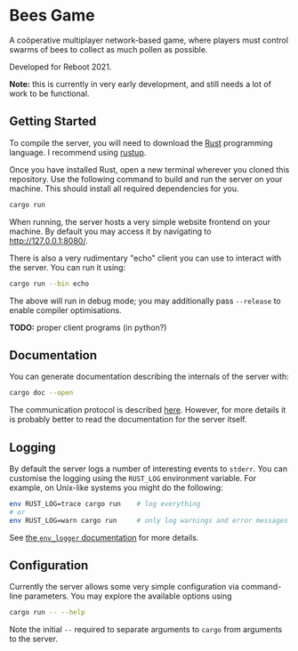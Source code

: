 # Bees Game

A coöperative multiplayer network-based game,
where players must control swarms of bees
to collect as much pollen as possible.

Developed for Reboot 2021.

**Note:** this is currently in very early development,
and still needs a lot of work to be functional.

## Getting Started

To compile the server, you will need to download
the [Rust](https://www.rust-lang.org/) programming language.
I recommend using [rustup](https://rustup.rs/).

Once you have installed Rust, open a new terminal
wherever you cloned this repository.
Use the following command to build and run the server on your machine.
This should install all required dependencies for you.
```sh
cargo run
```

When running, the server hosts a very simple website frontend on your machine.
By default you may access it by navigating to http://127.0.0.1:8080/.

There is also a very rudimentary "echo" client
you can use to interact with the server.
You can run it using:
```sh
cargo run --bin echo
```

The above will run in debug mode; 
you may additionally pass `--release` to enable compiler optimisations.

**TODO:** proper client programs (in python?)

## Documentation

You can generate documentation describing the internals of the server with:

```sh
cargo doc --open
```

The communication protocol is described [here](protocol.md).
However, for more details it is probably better
to read the documentation for the server itself.

## Logging

By default the server logs a number of interesting events to `stderr`.
You can customise the logging using the `RUST_LOG` environment variable.
For example, on Unix-like systems you might do the following:

```sh
env RUST_LOG=trace cargo run    # log everything
# or
env RUST_LOG=warn cargo run     # only log warnings and error messages
```

See [the `env_logger` documentation](https://docs.rs/env_logger)
for more details.

## Configuration

Currently the server allows some very simple configuration
via command-line parameters. 
You may explore the available options using
```sh
cargo run -- --help
```

Note the initial `--` required to separate 
arguments to `cargo` from arguments to the server.